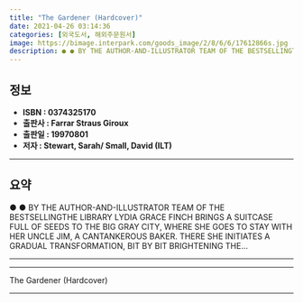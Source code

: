 ```yaml
---
title: "The Gardener (Hardcover)"
date: 2021-04-26 03:14:36
categories: [외국도서, 해외주문원서]
image: https://bimage.interpark.com/goods_image/2/8/6/6/17612866s.jpg
description: ● ● BY THE AUTHOR-AND-ILLUSTRATOR TEAM OF THE BESTSELLINGTHE LIBRARY LYDIA GRACE FINCH BRINGS A SUITCASE FULL OF SEEDS TO THE BIG GRAY CITY, WHERE SHE GOES TO
---
```


## **정보**

- **ISBN : 0374325170**
- **출판사 : Farrar Straus   Giroux**
- **출판일 : 19970801**
- **저자 : Stewart, Sarah/ Small, David (ILT)**

------



## **요약**

●  ●  BY THE AUTHOR-AND-ILLUSTRATOR TEAM OF THE BESTSELLINGTHE LIBRARY LYDIA GRACE FINCH BRINGS A SUITCASE FULL OF SEEDS TO THE BIG GRAY CITY, WHERE SHE GOES TO STAY WITH HER UNCLE JIM, A CANTANKEROUS BAKER. THERE SHE INITIATES A GRADUAL TRANSFORMATION, BIT BY BIT BRIGHTENING THE... 

------



------


The Gardener (Hardcover) 

------


